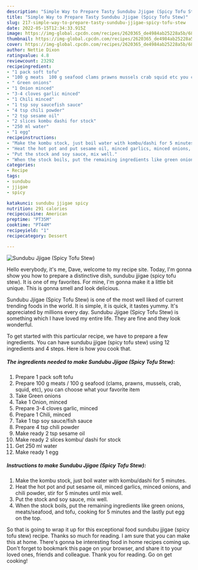 ```yaml
---
description: "Simple Way to Prepare Tasty Sundubu Jjigae (Spicy Tofu Stew)"
title: "Simple Way to Prepare Tasty Sundubu Jjigae (Spicy Tofu Stew)"
slug: 217-simple-way-to-prepare-tasty-sundubu-jjigae-spicy-tofu-stew
date: 2022-05-15T12:34:33.915Z
image: https://img-global.cpcdn.com/recipes/2620365_de4984ab25228a5b/680x482cq70/sundubu-jjigae-spicy-tofu-stew-recipe-main-photo.jpg
thumbnail: https://img-global.cpcdn.com/recipes/2620365_de4984ab25228a5b/680x482cq70/sundubu-jjigae-spicy-tofu-stew-recipe-main-photo.jpg
cover: https://img-global.cpcdn.com/recipes/2620365_de4984ab25228a5b/680x482cq70/sundubu-jjigae-spicy-tofu-stew-recipe-main-photo.jpg
author: Nettie Dixon
ratingvalue: 4.8
reviewcount: 23292
recipeingredient:
- "1 pack soft tofu"
- "100 g meats  100 g seafood clams prawns mussels crab squid etc you can choose what your favorite item"
- " Green onions"
- "1 Onion minced"
- "3-4 cloves garlic minced"
- "1 Chili minced"
- "1 tsp soy saucefish sauce"
- "4 tsp chili powder"
- "2 tsp sesame oil"
- "2 slices kombu dashi for stock"
- "250 ml water"
- "1 egg"
recipeinstructions:
- "Make the kombu stock, just boil water with kombu/dashi for 5 minutes."
- "Heat the hot pot and put sesame oil, minced garlics, minced onions, and chili powder, stir for 5 minutes until mix well."
- "Put the stock and soy sauce, mix well."
- "When the stock boils, put the remaining ingredients like green onions, meats/seafood, and tofu, cooking for 5 minutes and the lastly put egg on the top."
categories:
- Recipe
tags:
- sundubu
- jjigae
- spicy

katakunci: sundubu jjigae spicy 
nutrition: 291 calories
recipecuisine: American
preptime: "PT35M"
cooktime: "PT44M"
recipeyield: "1"
recipecategory: Dessert

---
```



![Sundubu Jjigae (Spicy Tofu Stew)](https://img-global.cpcdn.com/recipes/2620365_de4984ab25228a5b/680x482cq70/sundubu-jjigae-spicy-tofu-stew-recipe-main-photo.jpg)

Hello everybody, it's me, Dave, welcome to my recipe site. Today, I'm gonna show you how to prepare a distinctive dish, sundubu jjigae (spicy tofu stew). It is one of my favorites. For mine, I'm gonna make it a little bit unique. This is gonna smell and look delicious.



Sundubu Jjigae (Spicy Tofu Stew) is one of the most well liked of current trending foods in the world. It is simple, it is quick, it tastes yummy. It's appreciated by millions every day. Sundubu Jjigae (Spicy Tofu Stew) is something which I have loved my entire life. They are fine and they look wonderful.


To get started with this particular recipe, we have to prepare a few ingredients. You can have sundubu jjigae (spicy tofu stew) using 12 ingredients and 4 steps. Here is how you cook that.

<!--inarticleads1-->

##### The ingredients needed to make Sundubu Jjigae (Spicy Tofu Stew):

1. Prepare 1 pack soft tofu
1. Prepare 100 g meats / 100 g seafood (clams, prawns, mussels, crab, squid, etc), you can choose what your favorite item
1. Take  Green onions
1. Take 1 Onion, minced
1. Prepare 3-4 cloves garlic, minced
1. Prepare 1 Chili, minced
1. Take 1 tsp soy sauce/fish sauce
1. Prepare 4 tsp chili powder
1. Make ready 2 tsp sesame oil
1. Make ready 2 slices kombu/ dashi for stock
1. Get 250 ml water
1. Make ready 1 egg




<!--inarticleads2-->

##### Instructions to make Sundubu Jjigae (Spicy Tofu Stew):

1. Make the kombu stock, just boil water with kombu/dashi for 5 minutes.
1. Heat the hot pot and put sesame oil, minced garlics, minced onions, and chili powder, stir for 5 minutes until mix well.
1. Put the stock and soy sauce, mix well.
1. When the stock boils, put the remaining ingredients like green onions, meats/seafood, and tofu, cooking for 5 minutes and the lastly put egg on the top.




So that is going to wrap it up for this exceptional food sundubu jjigae (spicy tofu stew) recipe. Thanks so much for reading. I am sure that you can make this at home. There's gonna be interesting food in home recipes coming up. Don't forget to bookmark this page on your browser, and share it to your loved ones, friends and colleague. Thank you for reading. Go on get cooking!

